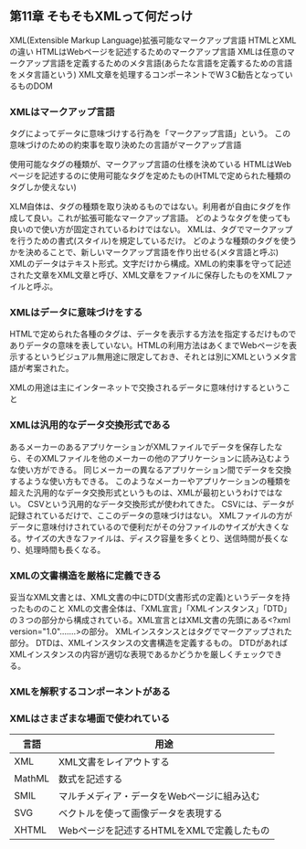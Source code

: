 ## 第11章 そもそもXMLって何だっけ

XML(Extensible Markup Language)拡張可能なマークアップ言語
HTMLとXMLの違い
HTMLはWebページを記述するためのマークアップ言語
XMLは任意のマークアップ言語を定義するためのメタ言語(あらたな言語を定義するための言語をメタ言語という)
XML文章を処理するコンポーネントでW３C勧告となっているものDOM

### XMLはマークアップ言語

タグによってデータに意味づけする行為を「マークアップ言語」という。
この意味づけのための約束事を取り決めたの言語がマークアップ言語

使用可能なタグの種類が、マークアップ言語の仕様を決めている
HTMLはWebページを記述するのに使用可能なタグを定めたもの(HTMLで定められた種類のタグしか使えない)

XLM自体は、タグの種類を取り決めるものではない。利用者が自由にタグを作成して良い。これが拡張可能なマークアップ言語。
どのようなタグを使っても良いので使い方が固定されているわけではない。
XMLは、タグでマークアップを行うための書式(スタイル)を規定しているだけ。
どのような種類のタグを使うかを決めることで、新しいマークアップ言語を作り出せる(メタ言語と呼ぶ)
XMLのデータはテキスト形式。文字だけから構成。XMLの約束事を守って記述された文章をXML文章と呼び、XML文章をファイルに保存したものをXMLファイルと呼ぶ。

### XMLはデータに意味づけをする

HTMLで定められた各種のタグは、データを表示する方法を指定するだけものでありデータの意味を表していない。HTMLの利用方法はあくまでWebページを表示するというビジュアル無用途に限定しておき、それとは別にXMLというメタ言語が考案された。

XMLの用途は主にインターネットで交換されるデータに意味付けするということ

### XMLは汎用的なデータ交換形式である

あるメーカーのあるアプリケーションがXMLファイルでデータを保存したなら、そのXMLファイルを他のメーカーの他のアプリケーションに読み込むような使い方ができる。
同じメーカーの異なるアプリケーション間でデータを交換するような使い方もできる。
このようなメーカーやアプリケーションの種類を超えた汎用的なデータ交換形式というものは、XMLが最初というわけではない。
CSVという汎用的なデータ交換形式が使われてきた。
CSVには、データが記録されているだけで、ここのデータの意味づけはない。
XMLファイルの方がデータに意味付けされているので便利だがその分ファイルのサイズが大きくなる。サイズの大きなファイルは、ディスク容量を多くとり、送信時間が長くなり、処理時間も長くなる。

### XMLの文書構造を厳格に定義できる

妥当なXML文書とは、XML文書の中にDTD(文書形式の定義)というデータを持ったもののこと
XMLの文書全体は、「XML宣言」「XMLインスタンス」「DTD」の３つの部分から構成されている。XML宣言とはXML文書の先頭にある<?xml version="1.0".......>の部分。
XMLインスタンスとはタグでマークアップされた部分。
DTDは、XMLインスタンスの文書構造を定義するもの。
DTDがあればXMLインスタンスの内容が適切な表現であるかどうかを厳しくチェックできる。

### XMLを解釈するコンポーネントがある

### XMLはさまざまな場面で使われている

|言語|用途|
| ---- | ---- |
|XML|XML文書をレイアウトする|
|MathML|数式を記述する|
|SMIL|マルチメディア・データをWebページに組み込む|
|SVG|ベクトルを使って画像データを表現する|
|XHTML|Webページを記述するHTMLをXMLで定義したもの|


